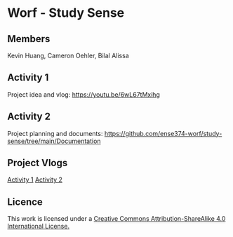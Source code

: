 # Worf - Study Sense

## Members
Kevin Huang, Cameron Oehler, Bilal Alissa

## Activity 1 
Project idea and vlog: https://youtu.be/6wL67tMxihg

## Activity 2 
Project planning and documents: https://github.com/ense374-worf/study-sense/tree/main/Documentation

## Project Vlogs
[Activity 1](https://youtu.be/6wL67tMxihg)
[Activity 2](https://youtu.be/MiZjyk-VgVE)


## Licence
This work is licensed under a [Creative Commons Attribution-ShareAlike 4.0 International License.](https://creativecommons.org/licenses/by-sa/4.0/)
